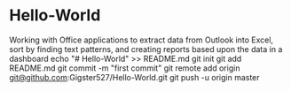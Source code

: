 # Hello-World
Working with Office applications to extract data from Outlook into Excel, sort by finding text patterns, and creating reports based upon the data in a dashboard
echo "# Hello-World" >> README.md
git init
git add README.md
git commit -m "first commit"
git remote add origin git@github.com:Gigster527/Hello-World.git
git push -u origin master
